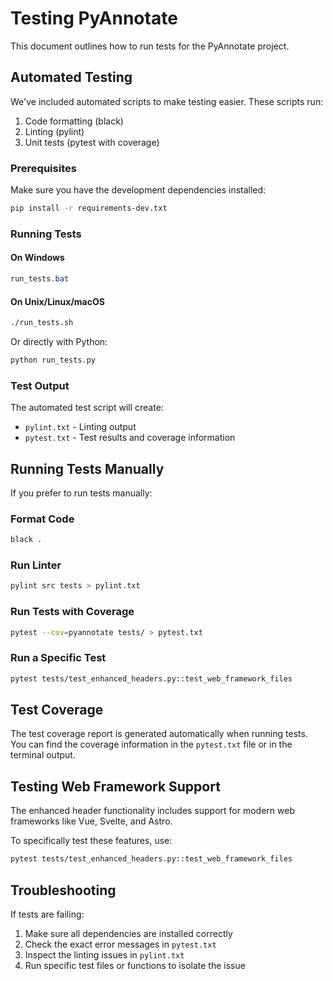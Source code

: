 # Testing PyAnnotate

This document outlines how to run tests for the PyAnnotate project.

## Automated Testing

We've included automated scripts to make testing easier. These scripts run:

1. Code formatting (black)
2. Linting (pylint)
3. Unit tests (pytest with coverage)

### Prerequisites

Make sure you have the development dependencies installed:

```bash
pip install -r requirements-dev.txt
```

### Running Tests

#### On Windows

```powershell
run_tests.bat
```

#### On Unix/Linux/macOS

```sh
./run_tests.sh
```

Or directly with Python:

```sh
python run_tests.py
```

### Test Output

The automated test script will create:

- `pylint.txt` - Linting output
- `pytest.txt` - Test results and coverage information

## Running Tests Manually

If you prefer to run tests manually:

### Format Code

```bash
black .
```

### Run Linter

```bash
pylint src tests > pylint.txt
```

### Run Tests with Coverage

```bash
pytest --cov=pyannotate tests/ > pytest.txt
```

### Run a Specific Test

```bash
pytest tests/test_enhanced_headers.py::test_web_framework_files
```

## Test Coverage

The test coverage report is generated automatically when running tests. You can find the coverage information in the `pytest.txt` file or in the terminal output.

## Testing Web Framework Support

The enhanced header functionality includes support for modern web frameworks like Vue, Svelte, and Astro.

To specifically test these features, use:

```bash
pytest tests/test_enhanced_headers.py::test_web_framework_files
```

## Troubleshooting

If tests are failing:

1. Make sure all dependencies are installed correctly
2. Check the exact error messages in `pytest.txt`
3. Inspect the linting issues in `pylint.txt`
4. Run specific test files or functions to isolate the issue
